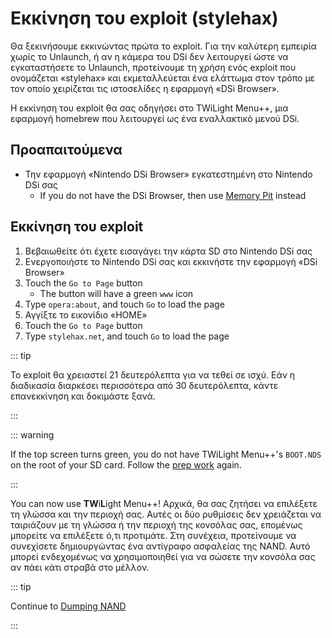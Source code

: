 # Εκκίνηση του exploit (stylehax)

Θα ξεκινήσουμε εκκινώντας πρώτα το exploit. Για την καλύτερη εμπειρία χωρίς το Unlaunch, ή αν η κάμερα του DSi δεν λειτουργεί ώστε να εγκαταστήσετε το Unlaunch, προτείνουμε τη χρήση ενός exploit που ονομάζεται «stylehax» και εκμεταλλεύεται ένα ελάττωμα στον τρόπο με τον οποίο χειρίζεται τις ιστοσελίδες η εφαρμογή «DSi Browser».

Η εκκίνηση του exploit θα σας οδηγήσει στο TWiLight Menu++, μια εφαρμογή homebrew που λειτουργεί ως ένα εναλλακτικό μενού DSi.

## Προαπαιτούμενα

- Την εφαρμογή «Nintendo DSi Browser» εγκατεστημένη στο Nintendo DSi σας
  - If you do not have the DSi Browser, then use [Memory Pit](launching-the-exploit.html) instead

## Εκκίνηση του exploit

1. Βεβαιωθείτε ότι έχετε εισαγάγει την κάρτα SD στο Nintendo DSi σας
2. Ενεργοποιήστε το Nintendo DSi σας και εκκινήστε την εφαρμογή «DSi Browser»
3. Touch the `Go to Page` button
   - The button will have a green `www` icon
4. Type `opera:about`, and touch `Go` to load the page
5. Αγγίξτε το εικονίδιο «HOME»
6. Touch the `Go to Page` button
7. Type `stylehax.net`, and touch `Go` to load the page

::: tip

Το exploit θα χρειαστεί 21 δευτερόλεπτα για να τεθεί σε ισχύ. Εάν η διαδικασία διαρκέσει περισσότερα από 30 δευτερόλεπτα, κάντε επανεκκίνηση και δοκιμάστε ξανά.

:::

::: warning

If the top screen turns green, you do not have TWiLight Menu++'s `BOOT.NDS` on the root of your SD card. Follow the [prep work](get-started.html#section-i-prep-work) again.

:::

You can now use **TW**i**L**ight Menu++! Αρχικά, θα σας ζητήσει να επιλέξετε τη γλώσσα και την περιοχή σας. Αυτές οι δύο ρυθμίσεις δεν χρειάζεται να ταιριάζουν με τη γλώσσα ή την περιοχή της κονσόλας σας, επομένως μπορείτε να επιλέξετε ό,τι προτιμάτε. Στη συνέχεια, προτείνουμε να συνεχίσετε δημιουργώντας ένα αντίγραφο ασφαλείας της NAND. Αυτό μπορεί ενδεχομένως να χρησιμοποιηθεί για να σώσετε την κονσόλα σας αν πάει κάτι στραβά στο μέλλον.

::: tip

Continue to [Dumping NAND](dumping-nand.html)

:::
